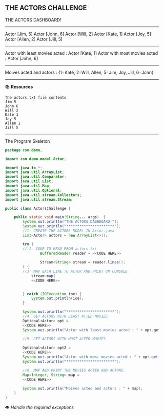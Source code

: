 THE ACTORS CHALLENGE
--------------------

THE ACTORS DASHBOARD!
**********************
Actor [Jim, 5]
Actor [John, 6]
Actor [Will, 2]
Actor [Kate, 1]
Actor [Joy, 5]
Actor [Allen, 2]
Actor [Jill, 5]
**********************
Actor with least movies acted : Actor [Kate, 1]
Actor with most movies acted : Actor [John, 6]
**********************
Moives acted and actors : {1=Kate, 2=Will, Allen, 5=Jim, Joy, Jill, 6=John}
***********************

:books: **Resources**  


```text
The actors.txt file contents
Jim 5
John 6
Will 2
Kate 1
Joy 5
Allen 2
Jill 5
```

----------------------------
The Program Skeleton

```java
package com.demo;

import com.demo.model.Actor;

import java.io.*;
import java.util.ArrayList;
import java.util.Comparator;
import java.util.List;
import java.util.Map;
import java.util.Optional;
import java.util.stream.Collectors;
import java.util.stream.Stream;

public class ActorsChallenge {

    public static void main(String... args)  {
        System.out.println("THE ACTORS DASHBOARD!");
        System.out.println("**********************");
        //1. CREATE THE ACTORS MODEL IN Actor.java
        List<Actor> actors = new ArrayList<>();

        try (
        // 2. CODE TO READ FROM actors.txt
                BufferedReader reader = <<CODE HERE>>
                
                Stream<String> stream = reader.lines();
        ) {
        //3. MAP EACH LINE TO ACTOR AND PRINT ON CONSOLE
            stream.map( 
            <<CODE HERE>>
            

        } catch (IOException ioe) {
            System.out.println(ioe);
        }

        System.out.println("**********************");
        //4. GET ACTORS WITH LEAST ACTED MOVIES
        Optional<Actor> opt = 
        <<CODE HERE>>
        System.out.println("Actor with least movies acted : " + opt.get());

        //5. GET ACTORS WITH MOST ACTED MOVIES
        
        Optional<Actor> opt2 = 
        <<CODE HERE>>
        System.out.println("Actor with most movies acted : " + opt.get());
        System.out.println("**********************");

        //6. MAP AND PRINT THE MOVIES ACTED AND ACTORS.
        Map<Integer, String> map =
        <<CODE HERE>>
        
        System.out.println("Moives acted and actors : " + map);
    }
}
```

:eye: *Handle the required exceptions*  